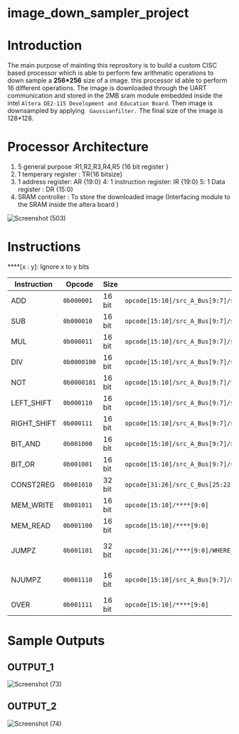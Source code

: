 # image_down_sampler_project

# Introduction
  
  The main purpose of mainting this reprository is to build a custom CISC based processor which is able to perform few arithmatic operations to 
  down sample a **256*256** size of a image. this processor id able to perform 16 different operations. The image is downloaded through the UART communication 
  and stored in the 2MB sram module embedded inside the intel ```Altera DE2-115 Development and Education Board```. Then image is downsampled by applying ``` Gaussianfilter.```
  The final size of the image is 128*128.
  
  # Processor Architecture
  
   1. 5 general purpose :R1,R2,R3,R4,R5 {16 bit register }
   2. 1 temperary register : TR{16 bitsize}
   3. 1 address register: AR {19:0}
   4: 1 instruction register: IR {19:0}
   5: 1 Data register : DR {15:0}
   6. SRAM controller : To store the downloaded image (Interfacing module to the SRAM inside the altera board )
  
![Screenshot (503)](https://user-images.githubusercontent.com/37435024/99287186-f0aff680-285f-11eb-9220-f559fed2df73.png)  

#  Instructions

****[x : y]: Ignore x to y bits 

|Instruction|Opcode|Size|ISA|Description|
|----|-----|-----|------|-------|
|ADD|```0b000001```|16 bit|```opcode[15:10]/src_A_Bus[9:7]/src_B_bus[6:4]/destination_C_bus[3:0]```|Rc<---RA+RB|
|SUB|```0b000010```|16 bit|```opcode[15:10]/src_A_Bus[9:7]/src_B_bus[6:4]/destination_C_bus[3:0]```|Rc<---RA-RB|
|MUL|```0b000011```|16 bit|```opcode[15:10]/src_A_Bus[9:7]/src_B_bus[6:4]/destination_C_bus[3:0]```|Rc<---RA*RB|
|DIV|```0b0000100```|16 bit|```opcode[15:10]/src_A_Bus[9:7]/src_B_bus[6:4]/destination_C_bus[3:0]```|Rc<---RA/RB|
|NOT|```0b0000101```|16 bit|```opcode[15:10]/src_A_Bus[9:7]/****[6:4]/destination_C_bus[3:0]```|Rc<---~RA|
|LEFT_SHIFT|```0b000110```|16 bit|```opcode[15:10]/src_A_Bus[9:7]/src_B_bus[6:4]/destination_C_bus[3:0]```|Rc<---RA<<RB|
|RIGHT_SHIFT|```0b000111```|16 bit|```opcode[15:10]/src_A_Bus[9:7]/src_B_bus[6:4]/destination_C_bus[3:0]```|Rc<---RA>>RB|
|BIT_AND|```0b001000```|16 bit|```opcode[15:10]/src_A_Bus[9:7]/src_B_bus[6:4]/destination_C_bus[3:0]```|Rc<---RA & RB|
|BIT_OR|```0b001001```|16 bit|```opcode[15:10]/src_A_Bus[9:7]/src_B_bus[6:4]/destination_C_bus[3:0]```|Rc<---RA OR RB|
|CONST2REG|```0b001010```|32 bit|```opcode[31:26]/src_C_Bus[25:22]/****[22:16]/Value[15:0]```|Rc<---Value|
|MEM_WRITE|```0b001011```|16 bit|```opcode[15:10]/****[9:0]```|DR---->M[AR]|
|MEM_READ|```0b001100```|16 bit|```opcode[15:10]/****[9:0]```|DR<---M[AR]|
|JUMPZ|```0b001101```|32 bit|```opcode[31:26]/****[9:0]/WHERE_TO_JUMP[15:0]```|(z==1)? PC<--WHERE_TO_JUMP[15:0] : PC=PC+1 |
|NJUMPZ|```0b001110```|16 bit|```opcode[15:10]/src_A_Bus[9:7]/src_B_bus[6:4]/destination_C_bus[3:0]```|(z==0)=PC<--WHERE_TO_JUMP[15:0] ? PC=PC+1|
|OVER|```0b001111```|16 bit|```opcode[15:10]/****[9:0]```|Indicates Code is over|

# Sample Outputs

## OUTPUT_1

![Screenshot (73)](https://user-images.githubusercontent.com/37435024/99291223-76827080-2865-11eb-954d-ac13c843ae90.png)

## OUTPUT_2

![Screenshot (74)](https://user-images.githubusercontent.com/37435024/99291542-ff011100-2865-11eb-9ce4-21b82b72f0e3.png)




